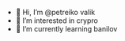 - 👋 Hi, I’m @petreiko     valik
- 👀 I’m interested in crypro
- 🌱 I’m currently learning banilov
<!---
petreiko/petreiko is a ✨ special ✨ repository because its `README.md` (this file) appears on your GitHub profile.
You can click the Preview link to take a look at your changes.
--->
